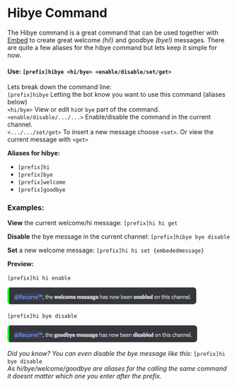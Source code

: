 # Hibye Command

The Hibye command is a great command that can be used together with [Embed](/commands/utility/embed.md) to create great welcome _\(hi!\)_ and goodbye _\(bye!\)_ messages. There are quite a few aliases for the hibye command but lets keep it simple for now.

#### Use: `[prefix]hibye <hi/bye> <enable/disable/set/get>`

Lets break down the command line:  
`[prefix]hibye` Letting the bot know you want to use this command \(aliases below\)  
`<hi/bye>`  View or edit  `hi`or `bye` part of the command.  
`<enable/disable/.../...>` Enable/disable the command in the current channel.  
`<.../.../set/get>` To insert a new message choose `<set>`. Or view the current message with `<get>`

**Aliases for hibye:**

* `[prefix]hi`
* `[prefix]bye`
* `[prefix]welcome`
* `[prefix]goodbye`

### Examples:

**View** the current welcome/hi message: `[prefix]hi hi get`

**Disable** the bye message in the current channel: `[prefix]hibye bye disable`

**Set** a new welcome message: `[prefix]hi hi set {embededmessage}`

**Preview:**

`[prefix]hi hi enable`

![](/assets/hibye-welcomeenable.png)

`[prefix]hi bye disable`

![](/assets/hibyegoodbyedisbale.png)





_Did you know? You can even disable the bye message like this:_ `[prefix]hi bye disable`  
_As hi/bye/welcome/goodbye are aliases for the calling the same command it doesnt matter which one you enter after the prefix._

